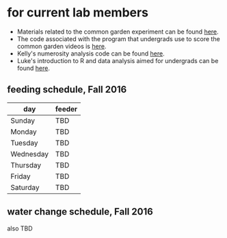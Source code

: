 # for current lab members

- Materials related to the common garden experiment can be found [here](https://drive.google.com/drive/folders/0By-mmmYFVU9PdXdnMXp4RWxTdUU).
- The code associated with the program that undergrads use to score the common garden videos is [here](https://github.com/lukereding/common_garden).
- Kelly's numerosity analysis code can be found [here](https://github.com/kjw2539/numerosityanalysis).
- Luke's introduction to R and data analysis aimed for undergrads can be found [here](http://rpubs.com/lukereding/162259).

## feeding schedule, Fall 2016

| day | feeder |
| ---- | ---- |
| Sunday | TBD |
| Monday | TBD |
| Tuesday | TBD |
| Wednesday | TBD |
| Thursday | TBD |
| Friday | TBD |
| Saturday | TBD |


## water change schedule, Fall 2016

also TBD

